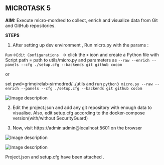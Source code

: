 ## MICROTASK 5

**AIM:** Execute micro-mordred to collect, enrich and visualize data from Git and GitHub repositories.

**STEPS**

1. After setting up dev environment , Run micro.py with the params :

```Run```->```Edit Configurations ``` -> click the ```+``` icon and create a Python file with Script path = path to utils/micro.py 
and parameters as ```--raw --enrich --panels --cfg ./setup.cfg --backends git github cocom```

or 

set pwd=grimoirelab-sirmodred/../utils and 
run 
```python3 micro.py --raw --enrich --panels --cfg ./setup.cfg --backends git github cocom```

![Image description](https://github.com/ria18405/Microtasks/blob/master/Microtask4/Output.png)


2. Edit the project.json and add any git repository with enough data to visualise. Also, edit setup.cfg according to the docker-compose version(with/without SecurityGuard)


3. Now, visit https://admin:admin@localhost:5601 on the browser

![Image description](https://github.com/ria18405/Microtasks/blob/master/Microtask5/Overview.png)

![Image description](https://github.com/ria18405/Microtasks/blob/master/Microtask5/git.png)

Project.json and setup.cfg have been attached .

